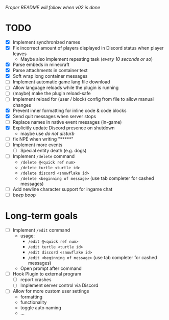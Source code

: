 *Proper README will follow when v02 is done*

# TODO
- [x] Implement synchronized names
- [x] Fix incorrect amount of players displayed in Discord status when player leaves
  - Maybe also implement repeating task (*every 10 seconds or so*)
- [x] Parse embeds in minecraft
- [x] Parse attachments in container text
- [x] Soft wrap long container messages
- [ ] Implement automatic game lang file download
- [ ] Allow language reloads while the plugin is running
- [ ] (maybe) make the plugin reload-safe
- [ ] Implement reload for (user / block) config from file to allow manual changes
- [x] Prevent inner formatting for inline code & code blocks
- [x] Send quit messages when server stops
- [ ] Replace names in native event messages (in-game)
- [x] Explicitly update Discord presence on shutdown
  - maybe use *do not disturb*
- [ ] fix NPE when writing "*****"
- [ ] Implement more events
  - [ ] Special entity death (e.g. dogs)
- [ ] Implement `/delete` command
  - `/delete @<quick ref num>`
  - `/delete turtle <turtle id>`
  - `/delete discord <snowflake id>`
  - `/delete <beginning of message>` (use tab completer for cashed messages)
- [ ] Add newline character support for ingame chat
- [ ] *beep boop*

# Long-term goals
- [ ] Implement `/edit` command
  - usage:
    - `/edit @<quick ref num>`
    - `/edit turtle <turtle id>`
    - `/edit discord <snowflake id>`
    - `/edit <beginning of message>` (use tab completer for cashed messages)
  - Open prompt after command
- [ ] Hook Plugin to external program
  - [ ] report crashes
  - [ ] Implement server control via Discord
- [ ] Allow for more custom user settings
  - formatting
  - functionality
  - toggle auto naming
  - ...